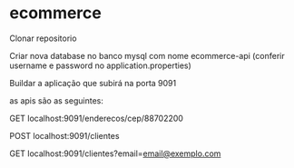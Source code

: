 # ecommerce

Clonar repositorio

Criar nova database no banco mysql com nome ecommerce-api (conferir username e password no application.properties)

Buildar a aplicação que subirá na porta 9091

as apis são as seguintes:

GET
localhost:9091/enderecos/cep/88702200

POST
localhost:9091/clientes

GET
localhost:9091/clientes?email=email@exemplo.com
